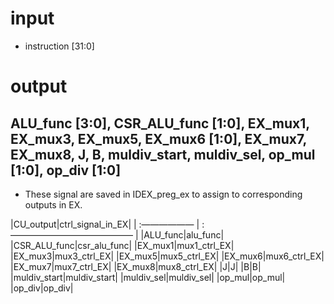 # input
* instruction [31:0]
# output 
## ALU_func [3:0], CSR_ALU_func [1:0], EX_mux1, EX_mux3, EX_mux5, EX_mux6 [1:0], EX_mux7, EX_mux8, J, B, muldiv_start, muldiv_sel, op_mul [1:0], op_div [1:0]
* These signal are saved in IDEX_preg_ex to assign to corresponding outputs in EX.

|CU_output|ctrl_signal_in_EX|
| :—————— | :—————————————— |
|ALU_func|alu_func|
|CSR_ALU_func|csr_alu_func|
|EX_mux1|mux1_ctrl_EX|
|EX_mux3|mux3_ctrl_EX|
|EX_mux5|mux5_ctrl_EX|
|EX_mux6|mux6_ctrl_EX|
|EX_mux7|mux7_ctrl_EX|
|EX_mux8|mux8_ctrl_EX|
|J|J|
|B|B|
|muldiv_start|muldiv_start|
|muldiv_sel|muldiv_sel|
|op_mul|op_mul|
|op_div|op_div|
